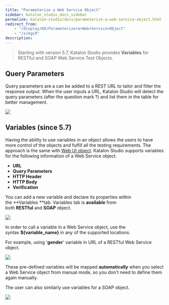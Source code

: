 ```yaml
---
title: "Parameterize a Web Service Object" 
sidebar: katalon_studio_docs_sidebar
permalink: katalon-studio/docs/parameterize-a-web-service-object.html 
redirect_from:
    - "/display/KD/Parameterize+a+Web+Service+Object"
    - "/x/egLR"
description: 
---
```

> Starting with version 5.7, Katalon Studio provides **Variables** for RESTful and SOAP Web Service Test Objects.

Query Parameters
----------------

Query parameters are a can be added to a REST URL to tailor and filter the response output. When the user inputs a URL, Katalon Studio will detect the query parameters (after the question mark ?) and list them in the table for better management.

![](../../images/katalon-studio/docs/parameterize-a-web-service-object/image2018-8-27-163A213A31.png)

Variables (since 5.7)
---------------------

Having the ability to use variables in an object allows the users to have more control of the objects and fulfill all the testing requirements. The approach is the same with [Web UI object](/x/A4C9). Katalon Studio supports variables for the following information of a Web Service object.

*   **URL**
*   **Query Parameters**
*   **HTTP **Header****
*   **HTTP Body**
*   **Verification**

You can add a new variable and declare its properties within the **Variables **tab. Variables tab is **available** from both **RESTful** and **SOAP** object.

![](../../images/katalon-studio/docs/parameterize-a-web-service-object/image2018-8-23-163A553A18.png)

In order to call a variable in a Web Service object, use the syntax **${variable_name}** in any of the supported locations. 

For example, using '**gender**' variable in URL of a RESTful Web Service object.

![](../../images/katalon-studio/docs/parameterize-a-web-service-object/image2018-8-27-163A333A37.png)

These pre-defined variables will be mapped **automatically** when you select a Web Service object from manual mode, so you don't need to define them again manually.

The user can also similarly use variables for a SOAP object.

![](../../images/katalon-studio/docs/parameterize-a-web-service-object/image2018-8-29-163A163A59.png)